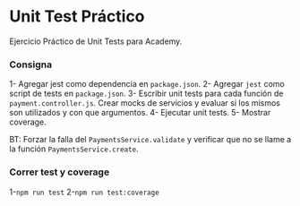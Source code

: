 # Unit Test Práctico

Ejercicio Práctico de Unit Tests para Academy.

### Consigna

1- Agregar jest como dependencia en `package.json`.
2- Agregar `jest` como script de tests en  `package.json`.
3- Escribir unit tests para cada función de `payment.controller.js`. Crear mocks de servicios y evaluar si los mismos son utilizados y con que argumentos.
4- Ejecutar unit tests.
5- Mostrar coverage.

BT: Forzar la falla del `PaymentsService.validate` y verificar que no se llame a la función `PaymentsService.create`.


### Correr test y coverage
1-```npm run test```
2-```npm run test:coverage```